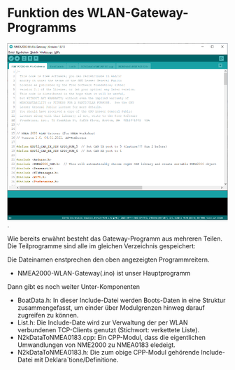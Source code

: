 # Funktion des WLAN-Gateway-Programms

![Arduino-IDE](https://github.com/AK-Homberger/NMEA2000-Workshop/blob/main/Bilder/Arduino-IDE-GW.png).

Wie bereits erwähnt besteht das Gateway-Programm aus mehreren Teilen. Die Teilprogramme sind alle im gleichen Verzeichnis gespeichert:

Die Dateinamen enstprechen den oben angezeigten Programmreitern.

- NMEA2000-WLAN-Gateway(.ino) ist unser Hauptprogramm

Dann gibt es noch weiter Unter-Komponenten

- BoatData.h: In dieser Include-Datei werden Boots-Daten in eine Struktur zusammengefasst, um einder über Modulgrenzen hinweg darauf zugreifen zu können.
- List.h: Die Include-Date wird zur Verwaltung der per WLAN verbundenen TCP-Clients genutzt (Stichwort: verkettete Liste).
- N2kDataToNMEA0183.cpp: Ein CPP-Modul, dass die eigentlichen Umwandlungen von NME2000 zu NMEA0183 eledeigt.
- N2kDataToNMEA0183.h: Die zum obige CPP-Modul gehörende Include-Datei mit Deklara´tione/Definitione.

